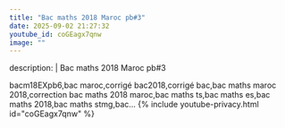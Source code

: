 ```yaml
---
title: "Bac maths 2018 Maroc pb#3"
date: 2025-09-02 21:27:32 
youtube_id: coGEagx7qnw
image: ""
---
```

description: |
  Bac maths 2018 Maroc pb#3
  
  
  bacm18EXpb6,bac maroc,corrigé bac2018,corrigé bac,bac maths maroc 2018,correction bac maths 2018 maroc,bac maths ts,bac maths es,bac maths 2018,bac maths stmg,bac...
{% include youtube-privacy.html id="coGEagx7qnw" %}
